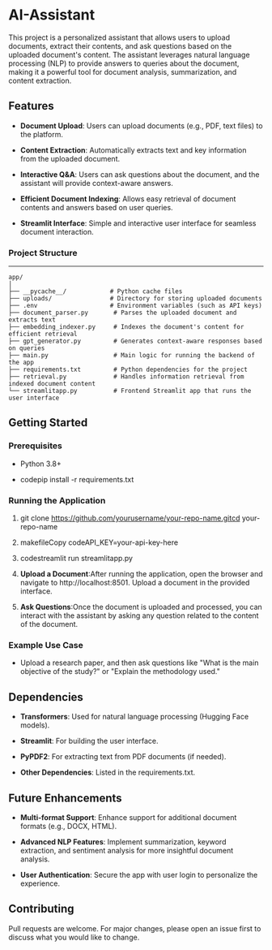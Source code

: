 AI-Assistant
===============================

This project is a personalized assistant that allows users to upload documents, extract their contents, and ask questions based on the uploaded document's content. The assistant leverages natural language processing (NLP) to provide answers to queries about the document, making it a powerful tool for document analysis, summarization, and content extraction.

Features
--------

*   **Document Upload**: Users can upload documents (e.g., PDF, text files) to the platform.
    
*   **Content Extraction**: Automatically extracts text and key information from the uploaded document.
    
*   **Interactive Q&A**: Users can ask questions about the document, and the assistant will provide context-aware answers.
    
*   **Efficient Document Indexing**: Allows easy retrieval of document contents and answers based on user queries.
    
*   **Streamlit Interface**: Simple and interactive user interface for seamless document interaction.
    

### Project Structure
-----------------
```
app/
│
├── __pycache__/            # Python cache files
├── uploads/                # Directory for storing uploaded documents
├── .env                    # Environment variables (such as API keys)
├── document_parser.py       # Parses the uploaded document and extracts text
├── embedding_indexer.py     # Indexes the document's content for efficient retrieval
├── gpt_generator.py         # Generates context-aware responses based on queries
├── main.py                  # Main logic for running the backend of the app
├── requirements.txt         # Python dependencies for the project
├── retrieval.py             # Handles information retrieval from indexed document content
└── streamlitapp.py          # Frontend Streamlit app that runs the user interface

```
Getting Started
---------------

### Prerequisites

*   Python 3.8+
    
*   codepip install -r requirements.txt
    

### Running the Application

1.  git clone https://github.com/yourusername/your-repo-name.gitcd your-repo-name
    
2.  makefileCopy codeAPI\_KEY=your-api-key-here
    
3.  codestreamlit run streamlitapp.py
    
4.  **Upload a Document**:After running the application, open the browser and navigate to http://localhost:8501. Upload a document in the provided interface.
    
5.  **Ask Questions**:Once the document is uploaded and processed, you can interact with the assistant by asking any question related to the content of the document.
    

### Example Use Case

*   Upload a research paper, and then ask questions like "What is the main objective of the study?" or "Explain the methodology used."
    

Dependencies
------------

*   **Transformers**: Used for natural language processing (Hugging Face models).
    
*   **Streamlit**: For building the user interface.
    
*   **PyPDF2**: For extracting text from PDF documents (if needed).
    
*   **Other Dependencies**: Listed in the requirements.txt.
    

Future Enhancements
-------------------

*   **Multi-format Support**: Enhance support for additional document formats (e.g., DOCX, HTML).
    
*   **Advanced NLP Features**: Implement summarization, keyword extraction, and sentiment analysis for more insightful document analysis.
    
*   **User Authentication**: Secure the app with user login to personalize the experience.
    

Contributing
------------

Pull requests are welcome. For major changes, please open an issue first to discuss what you would like to change.
